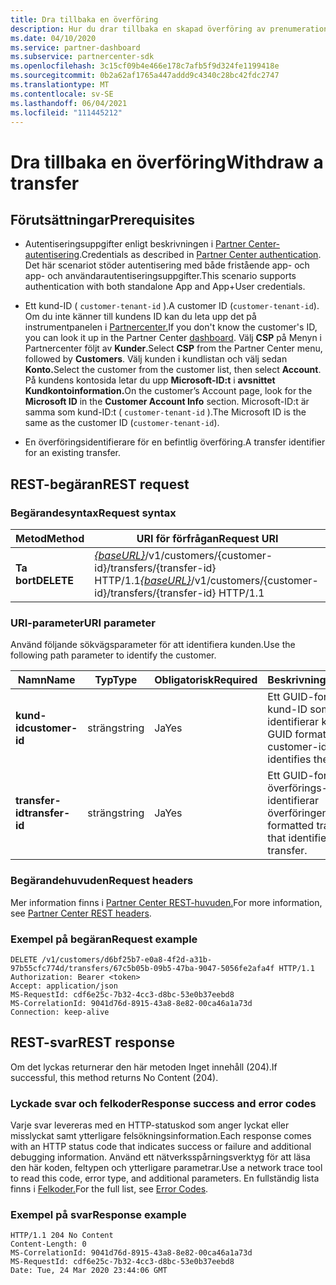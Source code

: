 ```yaml
---
title: Dra tillbaka en överföring
description: Hur du drar tillbaka en skapad överföring av prenumerationer för en kund.
ms.date: 04/10/2020
ms.service: partner-dashboard
ms.subservice: partnercenter-sdk
ms.openlocfilehash: 3c15cf09b4e466e178c7afb5f9d324fe1199418e
ms.sourcegitcommit: 0b2a62af1765a447addd9c4340c28bc42fdc2747
ms.translationtype: MT
ms.contentlocale: sv-SE
ms.lasthandoff: 06/04/2021
ms.locfileid: "111445212"
---
```

# <a name="withdraw-a-transfer"></a><span data-ttu-id="c728e-103">Dra tillbaka en överföring</span><span class="sxs-lookup"><span data-stu-id="c728e-103">Withdraw a transfer</span></span>

## <a name="prerequisites"></a><span data-ttu-id="c728e-104">Förutsättningar</span><span class="sxs-lookup"><span data-stu-id="c728e-104">Prerequisites</span></span>

- <span data-ttu-id="c728e-105">Autentiseringsuppgifter enligt beskrivningen i [Partner Center-autentisering](partner-center-authentication.md).</span><span class="sxs-lookup"><span data-stu-id="c728e-105">Credentials as described in [Partner Center authentication](partner-center-authentication.md).</span></span> <span data-ttu-id="c728e-106">Det här scenariot stöder autentisering med både fristående app- och app- och användarautentiseringsuppgifter.</span><span class="sxs-lookup"><span data-stu-id="c728e-106">This scenario supports authentication with both standalone App and App+User credentials.</span></span>

- <span data-ttu-id="c728e-107">Ett kund-ID ( `customer-tenant-id` ).</span><span class="sxs-lookup"><span data-stu-id="c728e-107">A customer ID (`customer-tenant-id`).</span></span> <span data-ttu-id="c728e-108">Om du inte känner till kundens ID kan du leta upp det på instrumentpanelen i [Partnercenter.](https://partner.microsoft.com/dashboard)</span><span class="sxs-lookup"><span data-stu-id="c728e-108">If you don't know the customer's ID, you can look it up in the Partner Center [dashboard](https://partner.microsoft.com/dashboard).</span></span> <span data-ttu-id="c728e-109">Välj **CSP** på Menyn i Partnercenter följt av **Kunder**.</span><span class="sxs-lookup"><span data-stu-id="c728e-109">Select **CSP** from the Partner Center menu, followed by **Customers**.</span></span> <span data-ttu-id="c728e-110">Välj kunden i kundlistan och välj sedan **Konto.**</span><span class="sxs-lookup"><span data-stu-id="c728e-110">Select the customer from the customer list, then select **Account**.</span></span> <span data-ttu-id="c728e-111">På kundens kontosida letar du upp **Microsoft-ID:t** i **avsnittet Kundkontoinformation.**</span><span class="sxs-lookup"><span data-stu-id="c728e-111">On the customer’s Account page, look for the **Microsoft ID** in the **Customer Account Info** section.</span></span> <span data-ttu-id="c728e-112">Microsoft-ID:t är samma som kund-ID:t ( `customer-tenant-id` ).</span><span class="sxs-lookup"><span data-stu-id="c728e-112">The Microsoft ID is the same as the customer ID  (`customer-tenant-id`).</span></span>

- <span data-ttu-id="c728e-113">En överföringsidentifierare för en befintlig överföring.</span><span class="sxs-lookup"><span data-stu-id="c728e-113">A transfer identifier for an existing transfer.</span></span>

## <a name="rest-request"></a><span data-ttu-id="c728e-114">REST-begäran</span><span class="sxs-lookup"><span data-stu-id="c728e-114">REST request</span></span>

### <a name="request-syntax"></a><span data-ttu-id="c728e-115">Begärandesyntax</span><span class="sxs-lookup"><span data-stu-id="c728e-115">Request syntax</span></span>

| <span data-ttu-id="c728e-116">Metod</span><span class="sxs-lookup"><span data-stu-id="c728e-116">Method</span></span>    | <span data-ttu-id="c728e-117">URI för förfrågan</span><span class="sxs-lookup"><span data-stu-id="c728e-117">Request URI</span></span>                                                                                                 |
|-----------|-------------------------------------------------------------------------------------------------------------|
| <span data-ttu-id="c728e-118">**Ta bort**</span><span class="sxs-lookup"><span data-stu-id="c728e-118">**DELETE**</span></span>| <span data-ttu-id="c728e-119">[*{baseURL}*](partner-center-rest-urls.md)/v1/customers/{customer-id}/transfers/{transfer-id} HTTP/1.1</span><span class="sxs-lookup"><span data-stu-id="c728e-119">[*{baseURL}*](partner-center-rest-urls.md)/v1/customers/{customer-id}/transfers/{transfer-id} HTTP/1.1</span></span>      |

### <a name="uri-parameter"></a><span data-ttu-id="c728e-120">URI-parameter</span><span class="sxs-lookup"><span data-stu-id="c728e-120">URI parameter</span></span>

<span data-ttu-id="c728e-121">Använd följande sökvägsparameter för att identifiera kunden.</span><span class="sxs-lookup"><span data-stu-id="c728e-121">Use the following path parameter to identify the customer.</span></span>

| <span data-ttu-id="c728e-122">Namn</span><span class="sxs-lookup"><span data-stu-id="c728e-122">Name</span></span>            | <span data-ttu-id="c728e-123">Typ</span><span class="sxs-lookup"><span data-stu-id="c728e-123">Type</span></span>     | <span data-ttu-id="c728e-124">Obligatorisk</span><span class="sxs-lookup"><span data-stu-id="c728e-124">Required</span></span> | <span data-ttu-id="c728e-125">Beskrivning</span><span class="sxs-lookup"><span data-stu-id="c728e-125">Description</span></span>                                                            |
|-----------------|----------|----------|------------------------------------------------------------------------|
| <span data-ttu-id="c728e-126">**kund-id**</span><span class="sxs-lookup"><span data-stu-id="c728e-126">**customer-id**</span></span> | <span data-ttu-id="c728e-127">sträng</span><span class="sxs-lookup"><span data-stu-id="c728e-127">string</span></span>   | <span data-ttu-id="c728e-128">Ja</span><span class="sxs-lookup"><span data-stu-id="c728e-128">Yes</span></span>      | <span data-ttu-id="c728e-129">Ett GUID-formaterat kund-ID som identifierar kunden.</span><span class="sxs-lookup"><span data-stu-id="c728e-129">A GUID formatted customer-id that identifies the customer.</span></span>             |
| <span data-ttu-id="c728e-130">**transfer-id**</span><span class="sxs-lookup"><span data-stu-id="c728e-130">**transfer-id**</span></span> | <span data-ttu-id="c728e-131">sträng</span><span class="sxs-lookup"><span data-stu-id="c728e-131">string</span></span>   | <span data-ttu-id="c728e-132">Ja</span><span class="sxs-lookup"><span data-stu-id="c728e-132">Yes</span></span>      | <span data-ttu-id="c728e-133">Ett GUID-formaterat överförings-ID som identifierar överföringen.</span><span class="sxs-lookup"><span data-stu-id="c728e-133">A GUID formatted transfer-id that identifies the transfer.</span></span>             |

### <a name="request-headers"></a><span data-ttu-id="c728e-134">Begärandehuvuden</span><span class="sxs-lookup"><span data-stu-id="c728e-134">Request headers</span></span>

<span data-ttu-id="c728e-135">Mer information finns i [Partner Center REST-huvuden.](headers.md)</span><span class="sxs-lookup"><span data-stu-id="c728e-135">For more information, see [Partner Center REST headers](headers.md).</span></span>

### <a name="request-example"></a><span data-ttu-id="c728e-136">Exempel på begäran</span><span class="sxs-lookup"><span data-stu-id="c728e-136">Request example</span></span>

```http
DELETE /v1/customers/d6bf25b7-e0a8-4f2d-a31b-97b55cfc774d/transfers/67c5b05b-09b5-47ba-9047-5056fe2afa4f HTTP/1.1
Authorization: Bearer <token>
Accept: application/json
MS-RequestId: cdf6e25c-7b32-4cc3-d8bc-53e0b37eebd8
MS-CorrelationId: 9041d76d-8915-43a8-8e82-00ca46a1a73d
Connection: keep-alive
```

## <a name="rest-response"></a><span data-ttu-id="c728e-137">REST-svar</span><span class="sxs-lookup"><span data-stu-id="c728e-137">REST response</span></span>

<span data-ttu-id="c728e-138">Om det lyckas returnerar den här metoden Inget innehåll (204).</span><span class="sxs-lookup"><span data-stu-id="c728e-138">If successful, this method returns No Content (204).</span></span>

### <a name="response-success-and-error-codes"></a><span data-ttu-id="c728e-139">Lyckade svar och felkoder</span><span class="sxs-lookup"><span data-stu-id="c728e-139">Response success and error codes</span></span>

<span data-ttu-id="c728e-140">Varje svar levereras med en HTTP-statuskod som anger lyckat eller misslyckat samt ytterligare felsökningsinformation.</span><span class="sxs-lookup"><span data-stu-id="c728e-140">Each response comes with an HTTP status code that indicates success or failure and additional debugging information.</span></span> <span data-ttu-id="c728e-141">Använd ett nätverksspårningsverktyg för att läsa den här koden, feltypen och ytterligare parametrar.</span><span class="sxs-lookup"><span data-stu-id="c728e-141">Use a network trace tool to read this code, error type, and additional parameters.</span></span> <span data-ttu-id="c728e-142">En fullständig lista finns i [Felkoder.](error-codes.md)</span><span class="sxs-lookup"><span data-stu-id="c728e-142">For the full list, see [Error Codes](error-codes.md).</span></span>

### <a name="response-example"></a><span data-ttu-id="c728e-143">Exempel på svar</span><span class="sxs-lookup"><span data-stu-id="c728e-143">Response example</span></span>

```http
HTTP/1.1 204 No Content
Content-Length: 0
MS-CorrelationId: 9041d76d-8915-43a8-8e82-00ca46a1a73d
MS-RequestId: cdf6e25c-7b32-4cc3-d8bc-53e0b37eebd8
Date: Tue, 24 Mar 2020 23:44:06 GMT
```
